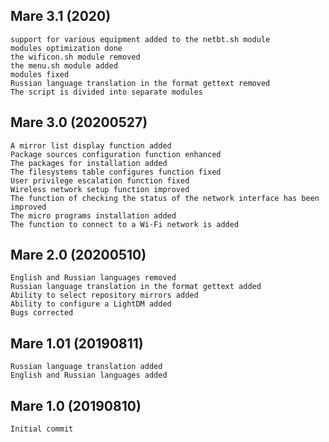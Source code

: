 ## Mare 3.1 (2020)

	support for various equipment added to the netbt.sh module
	modules optimization done
	the wificon.sh module removed
	the menu.sh module added
	modules fixed
	Russian language translation in the format gettext removed
	The script is divided into separate modules

## Mare 3.0 (20200527)

	A mirror list display function added
	Package sources configuration function enhanced
	The packages for installation added
	The filesystems table configures function fixed
	User privilege escalation function fixed
	Wireless network setup function improved
	The function of checking the status of the network interface has been improved
	The micro programs installation added
	The function to connect to a Wi-Fi network is added

## Mare 2.0 (20200510)

	English and Russian languages removed
	Russian language translation in the format gettext added
	Ability to select repository mirrors added
	Ability to configure a LightDM added
	Bugs corrected

## Mare 1.01 (20190811)	

 	Russian language translation added	
 	English and Russian languages added	

## Mare 1.0 (20190810)	

	Initial commit

